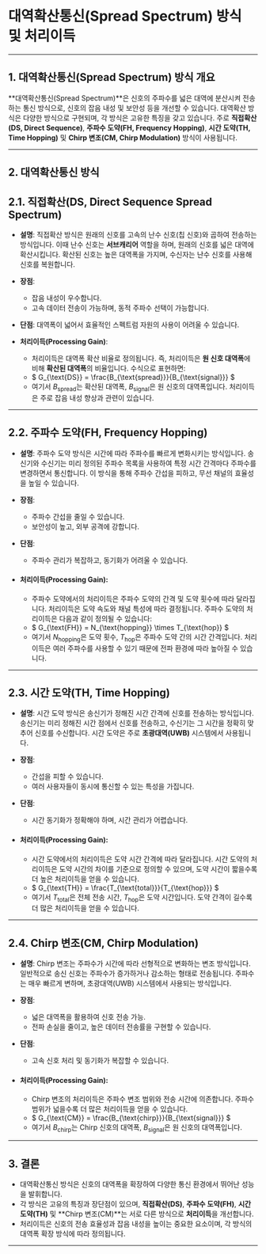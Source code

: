 # 대역확산통신(Spread Spectrum) 방식 및 처리이득

---

## 1. 대역확산통신(Spread Spectrum) 방식 개요

**대역확산통신(Spread Spectrum)**은 신호의 주파수를 넓은 대역에 분산시켜 전송하는 통신 방식으로, 신호의 잡음 내성 및 보안성 등을 개선할 수 있습니다. 대역확산 방식은 다양한 방식으로 구현되며, 각 방식은 고유한 특징을 갖고 있습니다. 주로 **직접확산(DS, Direct Sequence)**, **주파수 도약(FH, Frequency Hopping)**, **시간 도약(TH, Time Hopping)** 및 **Chirp 변조(CM, Chirp Modulation)** 방식이 사용됩니다.

---

## 2. 대역확산통신 방식

## 2.1. **직접확산(DS, Direct Sequence Spread Spectrum)**
   - **설명**: 직접확산 방식은 원래의 신호를 고속의 난수 신호(칩 신호)와 곱하여 전송하는 방식입니다. 이때 난수 신호는 **서브캐리어** 역할을 하며, 원래의 신호를 넓은 대역에 확산시킵니다. 확산된 신호는 높은 대역폭을 가지며, 수신자는 난수 신호를 사용해 신호를 복원합니다.
   - **장점**: 
     - 잡음 내성이 우수합니다.
     - 고속 데이터 전송이 가능하며, 동적 주파수 선택이 가능합니다.
   - **단점**: 대역폭이 넓어서 효율적인 스펙트럼 자원의 사용이 어려울 수 있습니다.
   
   - **처리이득(Processing Gain)**:
     - 처리이득은 대역폭 확산 비율로 정의됩니다. 즉, 처리이득은 **원 신호 대역폭**에 비해 **확산된 대역폭**의 비율입니다. 수식으로 표현하면:
     - $
   G_{\text{DS}} = \frac{B_{\text{spread}}}{B_{\text{signal}}}
   $
     - 여기서 $B_{\text{spread}}$는 확산된 대역폭, $B_{\text{signal}}$은 원 신호의 대역폭입니다. 처리이득은 주로 잡음 내성 향상과 관련이 있습니다.

---

## 2.2. **주파수 도약(FH, Frequency Hopping)**
   - **설명**: 주파수 도약 방식은 시간에 따라 주파수를 빠르게 변화시키는 방식입니다. 송신기와 수신기는 미리 정의된 주파수 목록을 사용하여 특정 시간 간격마다 주파수를 변경하면서 통신합니다. 이 방식을 통해 주파수 간섭을 피하고, 무선 채널의 효율성을 높일 수 있습니다.
   - **장점**:
     - 주파수 간섭을 줄일 수 있습니다.
     - 보안성이 높고, 외부 공격에 강합니다.
   - **단점**:
     - 주파수 관리가 복잡하고, 동기화가 어려울 수 있습니다.

   - #### **처리이득(Processing Gain)**:
     - 주파수 도약에서의 처리이득은 주파수 도약의 간격 및 도약 횟수에 따라 달라집니다. 처리이득은 도약 속도와 채널 특성에 따라 결정됩니다. 주파수 도약의 처리이득은 다음과 같이 정의될 수 있습니다:
     - $
   G_{\text{FH}} = N_{\text{hopping}} \times T_{\text{hop}}
   $
     - 여기서 $N_{\text{hopping}}$은 도약 횟수, $T_{\text{hop}}$은 주파수 도약 간의 시간 간격입니다. 처리이득은 여러 주파수를 사용할 수 있기 때문에 전파 환경에 따라 높아질 수 있습니다.

---

## 2.3. **시간 도약(TH, Time Hopping)**
   - **설명**: 시간 도약 방식은 송신기가 정해진 시간 간격에 신호를 전송하는 방식입니다. 송신기는 미리 정해진 시간 점에서 신호를 전송하고, 수신기는 그 시간을 정확히 맞추어 신호를 수신합니다. 시간 도약은 주로 **초광대역(UWB)** 시스템에서 사용됩니다.
   - **장점**:
     - 간섭을 피할 수 있습니다.
     - 여러 사용자들이 동시에 통신할 수 있는 특성을 가집니다.
   - **단점**:
     - 시간 동기화가 정확해야 하며, 시간 관리가 어렵습니다.

   - #### **처리이득(Processing Gain)**:
     * 시간 도약에서의 처리이득은 도약 시간 간격에 따라 달라집니다. 시간 도약의 처리이득은 도약 시간의 차이를 기준으로 정의할 수 있으며, 도약 시간이 짧을수록 더 높은 처리이득을 얻을 수 있습니다.
     * $
   G_{\text{TH}} = \frac{T_{\text{total}}}{T_{\text{hop}}}
   $
     * 여기서 $T_{\text{total}}$은 전체 전송 시간, $T_{\text{hop}}$은 도약 시간입니다. 도약 간격이 길수록 더 많은 처리이득을 얻을 수 있습니다.

---

## 2.4. **Chirp 변조(CM, Chirp Modulation)**
   - **설명**: Chirp 변조는 주파수가 시간에 따라 선형적으로 변화하는 변조 방식입니다. 일반적으로 송신 신호는 주파수가 증가하거나 감소하는 형태로 전송됩니다. 주파수는 매우 빠르게 변하며, 초광대역(UWB) 시스템에서 사용되는 방식입니다.
   - **장점**:
     - 넓은 대역폭을 활용하여 신호 전송 가능.
     - 전파 손실을 줄이고, 높은 데이터 전송률을 구현할 수 있습니다.
   - **단점**:
     - 고속 신호 처리 및 동기화가 복잡할 수 있습니다.

   - #### **처리이득(Processing Gain)**:
     * Chirp 변조의 처리이득은 주파수 변조 범위와 전송 시간에 의존합니다. 주파수 범위가 넓을수록 더 많은 처리이득을 얻을 수 있습니다.
     * $
   G_{\text{CM}} = \frac{B_{\text{chirp}}}{B_{\text{signal}}}
   $
     * 여기서 $B_{\text{chirp}}$는 Chirp 신호의 대역폭, $B_{\text{signal}}$은 원 신호의 대역폭입니다.

---

## 3. 결론

- 대역확산통신 방식은 신호의 대역폭을 확장하여 다양한 통신 환경에서 뛰어난 성능을 발휘합니다. 
- 각 방식은 고유의 특징과 장단점이 있으며, **직접확산(DS)**, **주파수 도약(FH)**, **시간 도약(TH)** 및 **Chirp 변조(CM)**는 서로 다른 방식으로 **처리이득**을 개선합니다. 
- 처리이득은 신호의 전송 효율성과 잡음 내성을 높이는 중요한 요소이며, 각 방식의 대역폭 확장 방식에 따라 정의됩니다.

---
